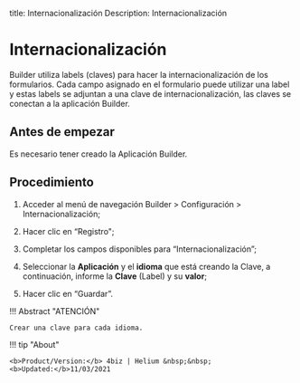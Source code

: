 title: Internacionalización
Description: Internacionalización
# Internacionalización

Builder utiliza labels (claves) para hacer la internacionalización de los formularios. Cada campo asignado en el formulario puede utilizar una label y estas labels se adjuntan a una clave de internacionalización, las claves se conectan a la aplicación Builder.

Antes de empezar
--------------

Es necesario tener creado la Aplicación Builder.

Procedimiento
------------

1.  Acceder al menú de navegación Builder > Configuración > Internacionalización;

2.  Hacer clic en “Registro";

3.  Completar los campos disponibles para “Internacionalización”;

4.  Seleccionar la **Aplicación** y el **idioma** que está creando la Clave, a continuación, informe la **Clave** (Label) y su **valor**;

5.  Hacer clic en “Guardar”.


!!! Abstract "ATENCIÓN"

    Crear una clave para cada idioma.




!!! tip "About"

    <b>Product/Version:</b> 4biz | Helium &nbsp;&nbsp;
    <b>Updated:</b>11/03/2021
